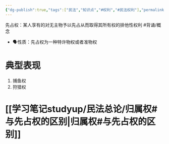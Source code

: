```yaml
---
{"dg-publish":true,"tags":["民法","知识点","#权利","#民法权利"],"permalink":"/学习笔记studyup/民法总论/先占权/","dgPassFrontmatter":true,"created":"2024-07-05T15:47:47.866+08:00","updated":"2024-11-14T08:21:29.311+08:00"}
---
```


先占权：某人享有的对无主物予以先占从而取得其所有权的排他性权利 #背诵/概念 
- 🗣️性质：先占权为一种特许物权或者准物权
# 典型表现
1. 捕鱼权
2. 狩猎权
# [[学习笔记studyup/民法总论/归属权#与先占权的区别\|归属权#与先占权的区别]]
